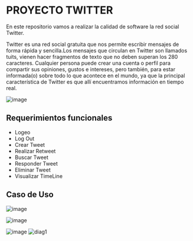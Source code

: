 # PROYECTO TWITTER

En este repositorio vamos a realizar la calidad de software  la red social Twitter.

Twitter es una red social gratuita que nos permite escribir mensajes de forma rápida y 
sencilla.Los mensajes que circulan en Twitter son llamados tuits, vienen hacer fragmentos 
de texto que no deben superan los 280 caracteres. 
Cualquier persona puede crear una cuenta o perfil para compartir sus opiniones, gustos e 
intereses, pero también, para estar informada(o) sobre todo lo que acontece en el mundo, ya
que la principal característica de Twitter es que allí encuentramos información en tiempo real.

![image](https://user-images.githubusercontent.com/64518589/137858040-67a3aff9-b6ff-44cc-b3f7-9633a91a638a.png)


## Requerimientos funcionales
* Logeo
* Log Out
* Crear Tweet
* Realizar Retweet
* Buscar Tweet
* Responder Tweet
* Eliminar Tweet
* Visualizar TimeLine


## Caso de Uso
![image](https://user-images.githubusercontent.com/64518589/137564297-e7979578-13f1-4f5d-8c63-8e22c16b4c0b.png)

![image](https://user-images.githubusercontent.com/79756993/137603388-0b5f6475-6ad4-4301-8acf-ba7a163f15dd.png)

![image](https://user-images.githubusercontent.com/79756993/137603367-d1175c1b-7b48-4b44-80d6-028eea687cfe.png)
![diag1](https://user-images.githubusercontent.com/64518589/138007453-e2e442d9-f779-46f5-b1f1-b879c65a0ad8.png)




